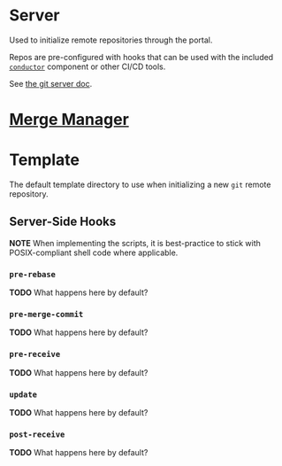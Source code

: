 # Server

Used to initialize remote repositories through the portal.

Repos are pre-configured with hooks that can be used with the included [`conductor`](../../conductor) component or other CI/CD tools.

See [the git server doc](server).

# [Merge Manager](merge-manager)

# Template

The default template directory to use when initializing a new `git` remote repository.

<!-- Where is the appropriate place to handle branch merging validation? -->
<!-- Looking for a server-side pre-merge-commit -->
<!-- I think this implies that the remote will not be a `bare` repository... -->

## Server-Side Hooks

**NOTE** When implementing the scripts, it is best-practice to stick with POSIX-compliant shell code where applicable.

### `pre-rebase`

<!-- Is this necessary if we implement pre-merge-commit? -->

**TODO** What happens here by default?

### `pre-merge-commit`

**TODO** What happens here by default?

### `pre-receive`

**TODO** What happens here by default?

### `update`

**TODO** What happens here by default?

### `post-receive`

**TODO** What happens here by default?
